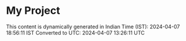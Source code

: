 # My Project

This content is dynamically generated in Indian Time (IST): 2024-04-07 18:56:11 IST
Converted to UTC: 2024-04-07 13:26:11 UTC
